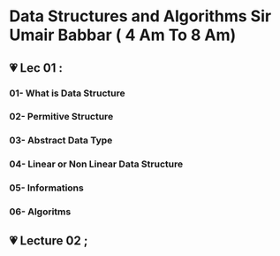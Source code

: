 # Data Structures and Algorithms Sir Umair Babbar ( 4 Am To 8 Am)

## 💗 Lec 01 :

### 01- What is Data Structure

### 02- Permitive Structure

### 03- Abstract Data Type

### 04- Linear or Non Linear Data Structure

### 05- Informations

### 06- Algoritms

## 💗 Lecture 02 ;
